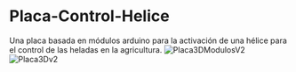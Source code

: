 # Placa-Control-Helice
Una placa basada en módulos arduino para la activación de una hélice para el control de las heladas en la agricultura.
![Placa3DModulosV2](https://github.com/VictorOlea/Placa-Control-Helice/assets/90351946/2ed1c9b5-6b6f-47a7-a1e8-e08a7161aa60)
![Placa3Dv2](https://github.com/VictorOlea/Placa-Control-Helice/assets/90351946/7219c660-3b2f-4d46-a523-4e029ff14506)
